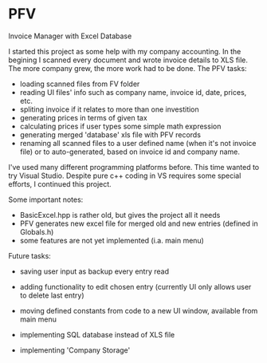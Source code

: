 # PFV
Invoice Manager with Excel Database

I started this project as some help with my company accounting. In the begining I scanned every document and wrote invoice details to XLS file. The more company grew, the more work had to be done.
The PFV tasks: 
- loading scanned files from FV folder
- reading UI files' info such as company name, invoice id, date, prices, etc.
- spliting invoice if it relates to more than one investition
- generating prices in terms of given tax
- calculating prices if user types some simple math expression
- generating merged 'database' xls file with PFV records
- renaming all scanned files to a user defined name (when it's not invoice file) or to auto-generated, based on invoice id and company name.

I've used many different programming platforms before. This time wanted to try Visual Studio.
Despite pure c++ coding in VS requires some special efforts, I continued this project.


Some important notes:
- BasicExcel.hpp is rather old, but gives the project all it needs
- PFV generates new excel file for merged old and new entries (defined in Globals.h)
- some features are not yet implemented (i.a. main menu)

Future tasks:
- saving user input as backup every entry read
- adding functionality to edit chosen entry (currently UI only allows user to delete last entry)
- moving defined constants from code to a new UI window, available from main menu

- implementing SQL database instead of XLS file
- implementing 'Company Storage'
